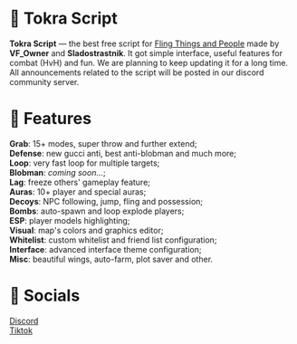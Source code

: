 # 🐍 Tokra Script
**Tokra Script** — the best free script for [Fling Things and People](https://www.roblox.com/games/6961824067/) made by **VF_Owner** and **Sladostrastnik**. It got simple interface, useful features for combat (HvH) and fun. We are planning to keep updating it for a long time.  
All announcements related to the script will be posted in our discord community server.  


# 📃 Features
**Grab**: 15+ modes, super throw and further extend;  
**Defense**: new gucci anti, best anti-blobman and much more;  
**Loop**: very fast loop for multiple targets;  
**Blobman**: *coming soon...*;  
**Lag**: freeze others' gameplay feature;  
**Auras**: 10+ player and special auras;  
**Decoys**: NPC following, jump, fling and possession;  
**Bombs**: auto-spawn and loop explode players;  
**ESP**: player models highlighting;  
**Visual**: map's colors and graphics editor;  
**Whitelist**: custom whitelist and friend list configuration;  
**Interface**: advanced interface theme configuration;  
**Misc**: beautiful wings, auto-farm, plot saver and other.  


# 📢 Socials
[Discord](https://discord.gg/yYsjMep7rm)  
[Tiktok](https://www.tiktok.com/@vf_owner)  
